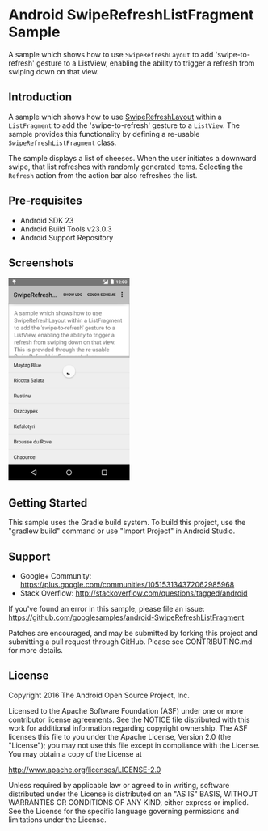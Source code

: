
Android SwipeRefreshListFragment Sample
===================================

A sample which shows how to use `SwipeRefreshLayout` to add
'swipe-to-refresh' gesture to a ListView, enabling the ability to trigger a refresh
from swiping down on that view.

Introduction
------------

A sample which shows how to use
[SwipeRefreshLayout][1] within a `ListFragment` to add the 'swipe-to-refresh'
gesture to a `ListView`. The sample provides this functionality by defining a
re-usable `SwipeRefreshListFragment` class.

The sample displays a list of cheeses. When the user initiates a downward swipe,
that list refreshes with randomly generated items. Selecting the `Refresh`
action from the action bar also refreshes the list.

[1]: https://developer.android.com/reference/android/support/v4/widget/SwipeRefreshLayout.html

Pre-requisites
--------------

- Android SDK 23
- Android Build Tools v23.0.3
- Android Support Repository

Screenshots
-------------

<img src="screenshots/refresh.png" height="400" alt="Screenshot"/> 

Getting Started
---------------

This sample uses the Gradle build system. To build this project, use the
"gradlew build" command or use "Import Project" in Android Studio.

Support
-------

- Google+ Community: https://plus.google.com/communities/105153134372062985968
- Stack Overflow: http://stackoverflow.com/questions/tagged/android

If you've found an error in this sample, please file an issue:
https://github.com/googlesamples/android-SwipeRefreshListFragment

Patches are encouraged, and may be submitted by forking this project and
submitting a pull request through GitHub. Please see CONTRIBUTING.md for more details.

License
-------

Copyright 2016 The Android Open Source Project, Inc.

Licensed to the Apache Software Foundation (ASF) under one or more contributor
license agreements.  See the NOTICE file distributed with this work for
additional information regarding copyright ownership.  The ASF licenses this
file to you under the Apache License, Version 2.0 (the "License"); you may not
use this file except in compliance with the License.  You may obtain a copy of
the License at

http://www.apache.org/licenses/LICENSE-2.0

Unless required by applicable law or agreed to in writing, software
distributed under the License is distributed on an "AS IS" BASIS, WITHOUT
WARRANTIES OR CONDITIONS OF ANY KIND, either express or implied.  See the
License for the specific language governing permissions and limitations under
the License.
